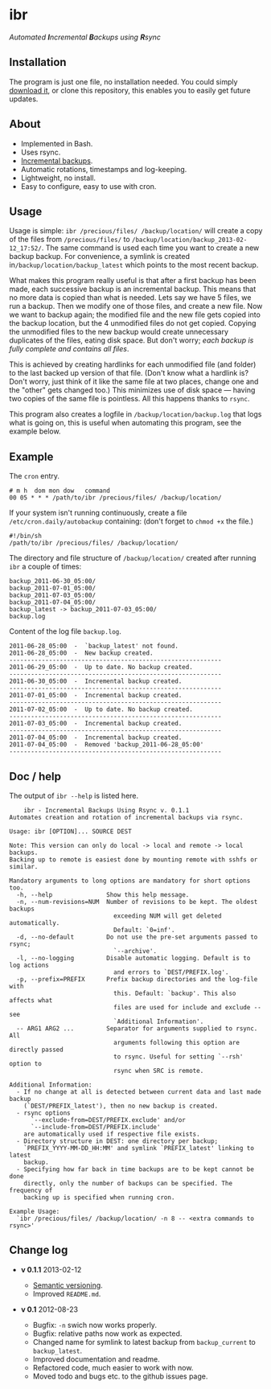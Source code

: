 # ibr

_Automated **I**ncremental **B**ackups using **R**sync_

## Installation

The program is just one file, no installation needed. You could simply
[download it](https://raw.github.com/c3l/ibr/master/ibr), or clone
this repository, this enables you to easily get future updates.

## About

* Implemented in Bash.
* Uses rsync.
* [Incremental backups](http://en.wikipedia.org/wiki/Incremental_backup).
* Automatic rotations, timestamps and log-keeping.
* Lightweight, no install.
* Easy to configure, easy to use with cron.

## Usage

Usage is simple: `ibr /precious/files/ /backup/location/` will create
a copy of the files from `/precious/files/` to
`/backup/location/backup_2013-02-12_17:52/`. The same command is used
each time you want to create a new backup backup. For convenience, a
symlink is created in`/backup/location/backup_latest` which points to
the most recent backup.

What makes this program really useful is that after a first backup has
been made, each successive backup is an incremental backup. This means
that no more data is copied than what is needed. Lets say we have 5
files, we run a backup. Then we modify one of those files, and create
a new file. Now we want to backup again; the modified file and the new
file gets copied into the backup location, but the 4 unmodified files
do not get copied. Copying the unmodified files to the new backup
would create unnecessary duplicates of the files, eating disk
space. But don't worry; *each backup is fully complete and contains
all files*.

This is achieved by creating hardlinks for each unmodified file (and
folder) to the last backed up version of that file. (Don't know what a
hardlink is? Don't worry, just think of it like the same file at two
places, change one and the "other" gets changed too.) This minimizes
use of disk space — having two copies of the same file is
pointless. All this happens thanks to `rsync`.

This program also creates a logfile in `/backup/location/backup.log`
that logs what is going on, this is useful when automating this
program, see the example below.


## Example

The `cron` entry.

    # m h  dom mon dow   command
    00 05 * * * /path/to/ibr /precious/files/ /backup/location/

If your system isn't running continuously, create a file
`/etc/cron.daily/autobackup` containing: (don't forget to `chmod +x`
the file.)

    #!/bin/sh
    /path/to/ibr /precious/files/ /backup/location/

The directory and file structure of `/backup/location/` created after
running `ibr` a couple of times:

    backup_2011-06-30_05:00/
    backup_2011-07-01_05:00/
    backup_2011-07-03_05:00/
    backup_2011-07-04_05:00/
    backup_latest -> backup_2011-07-03_05:00/
    backup.log

Content of the log file `backup.log`.

    2011-06-28_05:00  -  `backup_latest' not found.
    2011-06-28_05:00  -  New backup created.
    -----------------------------------------------------------
    2011-06-29_05:00  -  Up to date. No backup created.
    -----------------------------------------------------------
    2011-06-30_05:00  -  Incremental backup created.
    -----------------------------------------------------------
    2011-07-01_05:00  -  Incremental backup created.
    -----------------------------------------------------------
    2011-07-02_05:00  -  Up to date. No backup created.
    -----------------------------------------------------------
    2011-07-03_05:00  -  Incremental backup created.
    -----------------------------------------------------------
    2011-07-04_05:00  -  Incremental backup created.
    2011-07-04_05:00  -  Removed 'backup_2011-06-28_05:00'
    -----------------------------------------------------------


## Doc / help

The output of `ibr --help` is listed here.

        ibr - Incremental Backups Using Rsync v. 0.1.1
    Automates creation and rotation of incremental backups via rsync.

    Usage: ibr [OPTION]... SOURCE DEST

    Note: This version can only do local -> local and remote -> local backups.
    Backing up to remote is easiest done by mounting remote with sshfs or similar.

    Mandatory arguments to long options are mandatory for short options too.
      -h, --help               Show this help message.
      -n, --num-revisions=NUM  Number of revisions to be kept. The oldest backups
                                 exceeding NUM will get deleted automatically.
                                 Default: `0=inf'.
      -d, --no-default         Do not use the pre-set arguments passed to rsync;
                                 `--archive'.
      -l, --no-logging         Disable automatic logging. Default is to log actions
                                 and errors to `DEST/PREFIX.log'.
      -p, --prefix=PREFIX      Prefix backup directories and the log-file with
                                 this. Default: `backup'. This also affects what
                                 files are used for include and exclude -- see
                                 `Additional Information'.
      -- ARG1 ARG2 ...         Separator for arguments supplied to rsync. All
                                 arguments following this option are directly passed
                                 to rsync. Useful for setting `--rsh' option to
                                 rsync when SRC is remote.

    Additional Information:
      - If no change at all is detected between current data and last made backup
        (`DEST/PREFIX_latest'), then no new backup is created.
      - rsync options
          `--exclude-from=DEST/PREFIX.exclude' and/or
          `--include-from=DEST/PREFIX.include'
        are automatically used if respective file exists.
      - Directory structure in DEST: one directory per backup;
        `PREFIX_YYYY-MM-DD_HH:MM' and symlink `PREFIX_latest' linking to latest
        backup.
      - Specifying how far back in time backups are to be kept cannot be done
        directly, only the number of backups can be specified. The frequency of
        backing up is specified when running cron.

    Example Usage:
      `ibr /precious/files/ /backup/location/ -n 8 -- <extra commands to rsync>'


## Change log

- **v 0.1.1** 2013-02-12
  - [Semantic versioning](http://semver.org/).
  - Improved `README.md`.

- **v 0.1** 2012-08-23
  - Bugfix: `-n` swich now works properly.
  - Bugfix: relative paths now work as expected.
  - Changed name for symlink to latest backup from `backup_current`
    to `backup_latest`.
  - Improved documentation and readme.
  - Refactored code, much easier to work with now.
  - Moved todo and bugs etc. to the github issues page.
